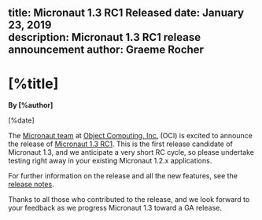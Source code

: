 title: Micronaut 1.3 RC1 Released
date: January 23, 2019  
description: Micronaut 1.3 RC1 release announcement
author: Graeme Rocher
---

# [%title]

**By [%author]**

[%date] 

The [Micronaut team](https://objectcomputing.com/products/2gm-team) at [Object Computing, Inc.](https://objectcomputing.com/) (OCI) is excited to announce the release of [Micronaut 1.3 RC1](https://github.com/micronaut-projects/micronaut-core/releases/tag/v1.3.0.RC1). This is the first release candidate of Micronaut 1.3, and we anticipate a very short RC cycle, so please undertake testing right away in your existing Micronaut 1.2.x applications.

For further information on the release and all the new features, see the [release notes](https://docs.micronaut.io/1.3.0.RC1/guide/index.html#whatsNew).

Thanks to all those who contributed to the release, and we look forward to your feedback as we progress Micronaut 1.3 toward a GA release.